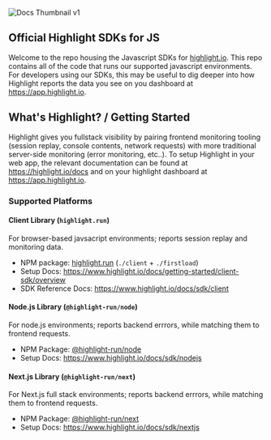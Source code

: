 ![Docs Thumbnail v1](https://user-images.githubusercontent.com/20292680/207519838-99ef65f6-aa5d-44b7-bebd-261d127943e3.png)

## Official Highlight SDKs for JS
Welcome to the repo housing the Javascript SDKs for [highlight.io](https://highlight.io). This repo contains all of the code that runs our supported javascript environments. For developers using our SDKs, this may be useful to dig deeper into how Highlight reports the data you see on you dashboard at https://app.highlight.io.

## What's Highlight? / Getting Started
Highlight gives you fullstack visibility by pairing frontend monitoring tooling (session replay, console contents, network requests) with more traditional server-side monitoring (error monitoring, etc..). To setup Highlight in your web app, the relevant documentation can be found at https://highlight.io/docs and on your highlight dashboard at https://app.highlight.io.

### Supported Platforms
#### Client Library (`highlight.run`)
For browser-based javsacript environments; reports session replay and monitoring data. 
- NPM package: [highlight.run](https://www.npmjs.com/package/highlight.run) (`./client` + `./firstload`)
- Setup Docs: https://www.highlight.io/docs/getting-started/client-sdk/overview
- SDK Reference Docs: https://www.highlight.io/docs/sdk/client

#### Node.js Library (`@highlight-run/node`)
For node.js environments; reports backend errrors, while matching them to frontend requests. 
- NPM Package: [@highlight-run/node](https://www.npmjs.com/package/@highlight-run/node)
- Setup Docs: https://www.highlight.io/docs/sdk/nodejs

#### Next.js Library (`@highlight-run/next`)
For Next.js full stack environments; reports backend errrors, while matching them to frontend requests. 
- NPM Package: [@highlight-run/next](https://www.npmjs.com/package/@highlight-run/next)
- Setup Docs: https://www.highlight.io/docs/sdk/nextjs
